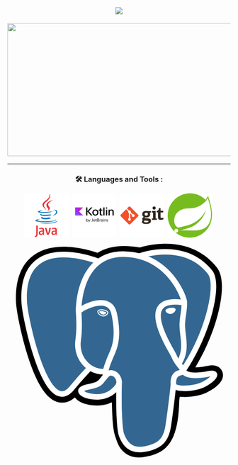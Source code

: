  
<div  align="center">
  <img src="https://media.giphy.com/media/KzJkzjggfGN5Py6nkT/giphy.gif" width="100"/>
 </div>
 
  <div id= "center">
<img src= "https://komarev.com/ghpvc/?username=Mehman1995-github-username&style=flat-square&color=blueviolet" alt=""/>
</div>

<div align="center">
  <img src="https://media.giphy.com/media/dWesBcTLavkZuG35MI/giphy.gif" width="600" height="300"/>


  
  
  
  ---
  ### :hammer_and_wrench: Languages and Tools :
  <img src ="https://github.com/devicons/devicon/blob/master/icons/java/java-original-wordmark.svg" width="100" height="100" />&nbsp;
  <img src ="https://github.com/devicons/devicon/blob/master/icons/kotlin/kotlin-original-wordmark.svg" width="100" height="100"/>&nbsp;
  <img src = "https://github.com/devicons/devicon/blob/master/icons/git/git-original-wordmark.svg" width="100" height="100"/>&nbsp; 
  <img src = "https://github.com/devicons/devicon/blob/master/icons/spring/spring-original.svg" width = "100" height = "100"/>&nbsp;
  <svg xmlns="http://www.w3.org/2000/svg" viewBox="0 0 128 128"><path d="M93.809 92.112c.785-6.533.55-7.492 5.416-6.433l1.235.108c3.742.17 8.637-.602 11.513-1.938 6.191-2.873 9.861-7.668 3.758-6.409-13.924 2.873-14.881-1.842-14.881-1.842 14.703-21.815 20.849-49.508 15.543-56.287-14.47-18.489-39.517-9.746-39.936-9.52l-.134.025c-2.751-.571-5.83-.912-9.289-.968-6.301-.104-11.082 1.652-14.709 4.402 0 0-44.683-18.409-42.604 23.151.442 8.841 12.672 66.898 27.26 49.362 5.332-6.412 10.484-11.834 10.484-11.834 2.558 1.699 5.622 2.567 8.834 2.255l.249-.212c-.078.796-.044 1.575.099 2.497-3.757 4.199-2.653 4.936-10.166 6.482-7.602 1.566-3.136 4.355-.221 5.084 3.535.884 11.712 2.136 17.238-5.598l-.22.882c1.474 1.18 1.375 8.477 1.583 13.69.209 5.214.558 10.079 1.621 12.948 1.063 2.868 2.317 10.256 12.191 8.14 8.252-1.764 14.561-4.309 15.136-27.985"/><path d="M75.458 125.256c-4.367 0-7.211-1.689-8.938-3.32-2.607-2.46-3.641-5.629-4.259-7.522l-.267-.79c-1.244-3.358-1.666-8.193-1.916-14.419-.038-.935-.064-1.898-.093-2.919-.021-.747-.047-1.684-.085-2.664a18.8 18.8 0 01-4.962 1.568c-3.079.526-6.389.356-9.84-.507-2.435-.609-4.965-1.871-6.407-3.82-4.203 3.681-8.212 3.182-10.396 2.453-3.853-1.285-7.301-4.896-10.542-11.037-2.309-4.375-4.542-10.075-6.638-16.943-3.65-11.96-5.969-24.557-6.175-28.693C4.292 23.698 7.777 14.44 15.296 9.129 27.157.751 45.128 5.678 51.68 7.915c4.402-2.653 9.581-3.944 15.433-3.851 3.143.051 6.136.327 8.916.823 2.9-.912 8.628-2.221 15.185-2.139 12.081.144 22.092 4.852 28.949 13.615 4.894 6.252 2.474 19.381.597 26.651-2.642 10.226-7.271 21.102-12.957 30.57 1.544.011 3.781-.174 6.961-.831 6.274-1.295 8.109 2.069 8.607 3.575 1.995 6.042-6.677 10.608-9.382 11.864-3.466 1.609-9.117 2.589-13.745 2.377l-.202-.013-1.216-.107-.12 1.014-.116.991c-.311 11.999-2.025 19.598-5.552 24.619-3.697 5.264-8.835 6.739-13.361 7.709-1.544.33-2.947.474-4.219.474zm-9.19-43.671c2.819 2.256 3.066 6.501 3.287 14.434.028.99.054 1.927.089 2.802.106 2.65.355 8.855 1.327 11.477.137.371.26.747.39 1.146 1.083 3.316 1.626 4.979 6.309 3.978 3.931-.843 5.952-1.599 7.534-3.851 2.299-3.274 3.585-9.86 3.821-19.575l4.783.116-4.75-.57.14-1.186c.455-3.91.783-6.734 3.396-8.602 2.097-1.498 4.486-1.353 6.389-1.01-2.091-1.58-2.669-3.433-2.823-4.193l-.399-1.965 1.121-1.663c6.457-9.58 11.781-21.354 14.609-32.304 2.906-11.251 2.02-17.226 1.134-18.356-11.729-14.987-32.068-8.799-34.192-8.097l-.359.194-1.8.335-.922-.191c-2.542-.528-5.366-.82-8.393-.869-4.756-.08-8.593 1.044-11.739 3.431l-2.183 1.655-2.533-1.043c-5.412-2.213-21.308-6.662-29.696-.721-4.656 3.298-6.777 9.76-6.305 19.207.156 3.119 2.275 14.926 5.771 26.377 4.831 15.825 9.221 21.082 11.054 21.693.32.108 1.15-.537 1.976-1.529a270.708 270.708 0 0110.694-12.07l2.77-2.915 3.349 2.225c1.35.897 2.839 1.406 4.368 1.502l7.987-6.812-1.157 11.808c-.026.265-.039.626.065 1.296l.348 2.238-1.51 1.688-.174.196 4.388 2.025 1.836-2.301z"/><path fill="#336791" d="M115.731 77.44c-13.925 2.873-14.882-1.842-14.882-1.842 14.703-21.816 20.849-49.51 15.545-56.287C101.924.823 76.875 9.566 76.457 9.793l-.135.024c-2.751-.571-5.83-.911-9.291-.967-6.301-.103-11.08 1.652-14.707 4.402 0 0-44.684-18.408-42.606 23.151.442 8.842 12.672 66.899 27.26 49.363 5.332-6.412 10.483-11.834 10.483-11.834 2.559 1.699 5.622 2.567 8.833 2.255l.25-.212c-.078.796-.042 1.575.1 2.497-3.758 4.199-2.654 4.936-10.167 6.482-7.602 1.566-3.136 4.355-.22 5.084 3.534.884 11.712 2.136 17.237-5.598l-.221.882c1.473 1.18 2.507 7.672 2.334 13.557-.174 5.885-.29 9.926.871 13.082 1.16 3.156 2.316 10.256 12.192 8.14 8.252-1.768 12.528-6.351 13.124-13.995.422-5.435 1.377-4.631 1.438-9.49l.767-2.3c.884-7.367.14-9.743 5.225-8.638l1.235.108c3.742.17 8.639-.602 11.514-1.938 6.19-2.871 9.861-7.667 3.758-6.408z"/><path fill="#fff" d="M75.957 122.307c-8.232 0-10.84-6.519-11.907-9.185-1.562-3.907-1.899-19.069-1.551-31.503a1.59 1.59 0 011.64-1.55 1.594 1.594 0 011.55 1.639c-.401 14.341.168 27.337 1.324 30.229 1.804 4.509 4.54 8.453 12.275 6.796 7.343-1.575 10.093-4.359 11.318-11.46.94-5.449 2.799-20.951 3.028-24.01a1.593 1.593 0 011.71-1.472 1.597 1.597 0 011.472 1.71c-.239 3.185-2.089 18.657-3.065 24.315-1.446 8.387-5.185 12.191-13.794 14.037-1.463.313-2.792.453-4 .454zM31.321 90.466a6.71 6.71 0 01-2.116-.35c-5.347-1.784-10.44-10.492-15.138-25.885-3.576-11.717-5.842-23.947-6.041-27.922-.589-11.784 2.445-20.121 9.02-24.778 13.007-9.216 34.888-.44 35.813-.062a1.596 1.596 0 01-1.207 2.955c-.211-.086-21.193-8.492-32.768-.285-5.622 3.986-8.203 11.392-7.672 22.011.167 3.349 2.284 15.285 5.906 27.149 4.194 13.742 8.967 22.413 13.096 23.79.648.216 2.62.873 5.439-2.517A245.272 245.272 0 0145.88 73.046a1.596 1.596 0 012.304 2.208c-.048.05-4.847 5.067-10.077 11.359-2.477 2.979-4.851 3.853-6.786 3.853zm69.429-13.445a1.596 1.596 0 01-1.322-2.487c14.863-22.055 20.08-48.704 15.612-54.414-5.624-7.186-13.565-10.939-23.604-11.156-7.433-.16-13.341 1.738-14.307 2.069l-.243.099c-.971.305-1.716-.227-1.997-.849a1.6 1.6 0 01.631-2.025c.046-.027.192-.089.429-.176l-.021.006.021-.007c1.641-.601 7.639-2.4 15.068-2.315 11.108.118 20.284 4.401 26.534 12.388 2.957 3.779 2.964 12.485.019 23.887-3.002 11.625-8.651 24.118-15.497 34.277-.306.457-.81.703-1.323.703zm.76 10.21c-2.538 0-4.813-.358-6.175-1.174-1.4-.839-1.667-1.979-1.702-2.584-.382-6.71 3.32-7.878 5.208-8.411-.263-.398-.637-.866-1.024-1.349-1.101-1.376-2.609-3.26-3.771-6.078-.182-.44-.752-1.463-1.412-2.648-3.579-6.418-11.026-19.773-6.242-26.612 2.214-3.165 6.623-4.411 13.119-3.716C97.6 28.837 88.5 10.625 66.907 10.271c-6.494-.108-11.82 1.889-15.822 5.93-8.96 9.049-8.636 25.422-8.631 25.586a1.595 1.595 0 11-3.19.084c-.02-.727-.354-17.909 9.554-27.916C53.455 9.272 59.559 6.96 66.96 7.081c13.814.227 22.706 7.25 27.732 13.101 5.479 6.377 8.165 13.411 8.386 15.759.165 1.746-1.088 2.095-1.341 2.147l-.576.013c-6.375-1.021-10.465-.312-12.156 2.104-3.639 5.201 3.406 17.834 6.414 23.229.768 1.376 1.322 2.371 1.576 2.985.988 2.396 2.277 4.006 3.312 5.3.911 1.138 1.7 2.125 1.982 3.283.131.23 1.99 2.98 13.021.703 2.765-.57 4.423-.083 4.93 1.45.997 3.015-4.597 6.532-7.694 7.97-2.775 1.29-7.204 2.106-11.036 2.106zm-4.696-4.021c.35.353 2.101.962 5.727.806 3.224-.138 6.624-.839 8.664-1.786 2.609-1.212 4.351-2.567 5.253-3.492l-.5.092c-7.053 1.456-12.042 1.262-14.828-.577a6.162 6.162 0 01-.54-.401c-.302.119-.581.197-.78.253-1.58.443-3.214.902-2.996 5.105zm-45.562 8.915c-1.752 0-3.596-.239-5.479-.71-1.951-.488-5.24-1.957-5.19-4.37.057-2.707 3.994-3.519 5.476-3.824 5.354-1.103 5.703-1.545 7.376-3.67.488-.619 1.095-1.39 1.923-2.314 1.229-1.376 2.572-2.073 3.992-2.073.989 0 1.8.335 2.336.558 1.708.708 3.133 2.42 3.719 4.467.529 1.847.276 3.625-.71 5.006-3.237 4.533-7.886 6.93-13.443 6.93zm-7.222-4.943c.481.372 1.445.869 2.518 1.137 1.631.408 3.213.615 4.705.615 4.546 0 8.196-1.882 10.847-5.594.553-.774.387-1.757.239-2.274-.31-1.083-1.08-2.068-1.873-2.397-.43-.178-.787-.314-1.115-.314-.176 0-.712 0-1.614 1.009a41.146 41.146 0 00-1.794 2.162c-2.084 2.646-3.039 3.544-9.239 4.821-1.513.31-2.289.626-2.674.835zm12.269-7.36a1.596 1.596 0 01-1.575-1.354 8.218 8.218 0 01-.08-.799c-4.064-.076-7.985-1.82-10.962-4.926-3.764-3.927-5.477-9.368-4.699-14.927.845-6.037.529-11.366.359-14.229-.047-.796-.081-1.371-.079-1.769.003-.505.013-1.844 4.489-4.113 1.592-.807 4.784-2.215 8.271-2.576 5.777-.597 9.585 1.976 10.725 7.246 3.077 14.228.244 20.521-1.825 25.117-.385.856-.749 1.664-1.04 2.447l-.257.69c-1.093 2.931-2.038 5.463-1.748 7.354a1.595 1.595 0 01-1.335 1.819l-.244.02zM42.464 42.26l.062 1.139c.176 2.974.504 8.508-.384 14.86-.641 4.585.759 9.06 3.843 12.276 2.437 2.542 5.644 3.945 8.94 3.945h.068c.369-1.555.982-3.197 1.642-4.966l.255-.686c.329-.884.714-1.74 1.122-2.646 1.991-4.424 4.47-9.931 1.615-23.132-.565-2.615-1.936-4.128-4.189-4.627-4.628-1.022-11.525 2.459-12.974 3.837zm9.63-.677c-.08.564 1.033 2.07 2.485 2.271 1.449.203 2.689-.975 2.768-1.539.079-.564-1.033-1.186-2.485-1.388-1.451-.202-2.691.092-2.768.656zm2.818 2.826l-.407-.028c-.9-.125-1.81-.692-2.433-1.518-.219-.29-.576-.852-.505-1.354.101-.736.999-1.177 2.4-1.177.313 0 .639.023.967.069.766.106 1.477.327 2.002.62.91.508.977 1.075.936 1.368-.112.813-1.405 2.02-2.96 2.02zm-2.289-2.732c.045.348.907 1.496 2.029 1.651l.261.018c1.036 0 1.81-.815 1.901-1.082-.096-.182-.762-.634-2.025-.81a5.823 5.823 0 00-.821-.059c-.812 0-1.243.183-1.345.282zm43.605-1.245c.079.564-1.033 2.07-2.484 2.272-1.45.202-2.691-.975-2.771-1.539-.076-.564 1.036-1.187 2.486-1.388 1.45-.203 2.689.092 2.769.655zm-2.819 2.56c-1.396 0-2.601-1.086-2.7-1.791-.115-.846 1.278-1.489 2.712-1.688.316-.044.629-.066.93-.066 1.238 0 2.058.363 2.14.949.053.379-.238.964-.739 1.492-.331.347-1.026.948-1.973 1.079l-.37.025zm.943-3.013c-.276 0-.564.021-.856.061-1.441.201-2.301.779-2.259 1.089.048.341.968 1.332 2.173 1.332l.297-.021c.787-.109 1.378-.623 1.66-.919.443-.465.619-.903.598-1.052-.028-.198-.56-.49-1.613-.49zm3.965 32.843a1.594 1.594 0 01-1.324-2.483c3.398-5.075 2.776-10.25 2.175-15.255-.257-2.132-.521-4.337-.453-6.453.07-2.177.347-3.973.614-5.71.317-2.058.617-4.002.493-6.31a1.595 1.595 0 113.186-.172c.142 2.638-.197 4.838-.525 6.967-.253 1.643-.515 3.342-.578 5.327-.061 1.874.178 3.864.431 5.97.64 5.322 1.365 11.354-2.691 17.411a1.596 1.596 0 01-1.328.708z"/></svg>
